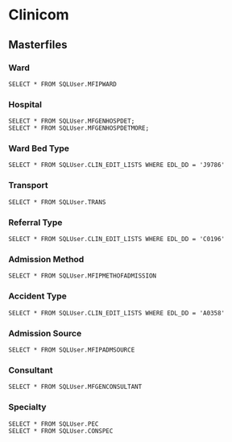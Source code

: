 # Clinicom

## Masterfiles


### Ward

    SELECT * FROM SQLUser.MFIPWARD


### Hospital

    SELECT * FROM SQLUser.MFGENHOSPDET;
    SELECT * FROM SQLUser.MFGENHOSPDETMORE;

### Ward Bed Type

    SELECT * FROM SQLUser.CLIN_EDIT_LISTS WHERE EDL_DD = 'J9786'

### Transport

    SELECT * FROM SQLUser.TRANS

### Referral Type

    SELECT * FROM SQLUser.CLIN_EDIT_LISTS WHERE EDL_DD = 'C0196'

### Admission Method

    SELECT * FROM SQLUser.MFIPMETHOFADMISSION

### Accident Type

    SELECT * FROM SQLUser.CLIN_EDIT_LISTS WHERE EDL_DD = 'A0358'

### Admission Source

    SELECT * FROM SQLUser.MFIPADMSOURCE

### Consultant

    SELECT * FROM SQLUser.MFGENCONSULTANT

### Specialty

    SELECT * FROM SQLUser.PEC
    SELECT * FROM SQLUser.CONSPEC

###  